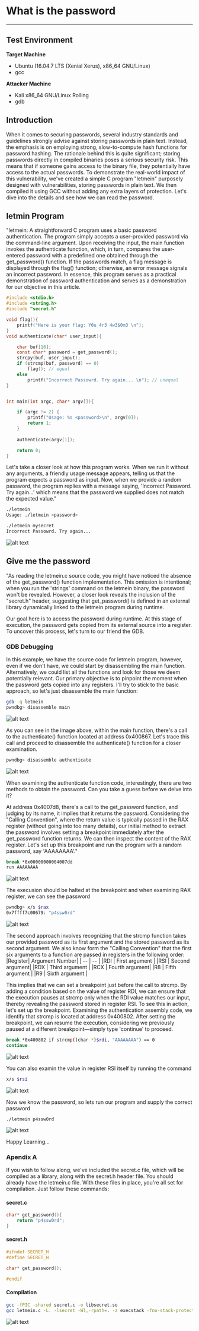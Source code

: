 # What is the password
* * *

## Test Environment

**Target Machine**
- Ubuntu (16.04.7 LTS (Xenial Xerus), x86_64 GNU/Linux)
- gcc

**Attacker Machine**
- Kali x86_64 GNU/Linux Rolling
- gdb

## Introduction

When it comes to securing passwords, several industry standards and guidelines strongly advise against storing passwords in plain text. Instead, the emphasis is on employing strong, slow-to-compute hash functions for password hashing. The rationale behind this is quite significant; storing passwords directly in compiled binaries poses a serious security risk. This means that if someone gains access to the binary file, they potentially have access to the actual passwords. To demonstrate the real-world impact of this vulnerability, we've created a simple C program "letmein" purposely designed with vulnerabilities, storing passwords in plain text. We then compiled it using GCC without adding any extra layers of protection. Let's dive into the details and see how we can read the password.

## letmin Program
"letmein: A straightforward C program uses a basic password authentication. The program simply accepts a user-provided password via the command-line argument. Upon receiving the input, the main function invokes the authenticate function, which, in turn, compares the user-entered password with a predefined one obtained through the get_password() function. If the passwords match, a flag message is displayed through the flag() function; otherwise, an error message signals an incorrect password. In essence, this program serves as a practical demonstration of password authentication and serves as a demonstration for our objective in this article.
```C
#include <stdio.h>
#include <string.h>
#include "secret.h"

void flag(){
	printf("Here is your flag: Y0u 4r3 4w3$0m3 \n");
}
void authenticate(char* user_input){

	char buf[16];
	const char* password = get_password();
	strcpy(buf, user_input);
	if (strcmp(buf, password) == 0)
		flag(); // equal
	else
		printf("Incorrect Passowrd. Try again... \n"); // unequal
}


int main(int argc, char* argv[]){

	if (argc != 2) {
		printf("Usage: %s <password>\n", argv[0]);
		return 1;
	}
	
	authenticate(argv[1]);

	return 0;
}
```

Let's take a closer look at how this program works. When we run it without any arguments, a friendly usage message appears, telling us that the program expects a password as input. Now, when we provide a random password, the program replies with a message saying, 'Incorrect Password. Try again...'  which means that the password we supplied does not match the expected value."
```sh
./letmein
Usage: ./letmein <password>

./letmein mysecret
Incorrect Passowrd. Try again... 
```
![alt text]()

## Give me the password
"As reading the letmein.c source code, you might have noticed the absence of the get_password() function implementation. This omission is intentional; when you run the 'strings' command on the letmein binary, the password won't be revealed. However, a closer look reveals the inclusion of the "secret.h" header, suggesting that get_password() is defined in an external library dynamically linked to the letmein program during runtime.

Our goal here is to access the password during runtime. At this stage of execution, the password gets copied from its external source into a register. To uncover this process, let's turn to our friend the GDB.

### GDB Debugging
In this example, we have the source code for letmein program, however, even if we don't have, we could start by disassembling the main function. Alternatively, we could list all the functions and look for those we deem potentially relevant. Our primary objective is to pinpoint the moment when the password gets copied into any registers. I'll try to stick to the basic approach, so let's just disassemble the main function:
```sh
gdb -q letmein
pwndbg> disassemble main

```
![alt text]()

As you can see in the image above, within the main function, there's a call to the authenticate() function located at address 0x400867. Let's trace this call and proceed to disassemble the authenticate() function for a closer examination.
```sh
pwndbg> disassemble authenticate
```
![alt text]()

When examining the authenticate function code, interestingly, there are two methods to obtain the password. Can you take a guess before we delve into it?

At address 0x4007d8, there's a call to the get_password function, and judging by its name, it implies that it returns the password. Considering the "Calling Convention", where the return value is typically passed in the RAX register (without going into too many details), our initial method to extract the password involves setting a breakpoint immediately after the get_password function returns. We can then inspect the content of the RAX register. Let's set up this breakpoint and run the program with a random password, say 'AAAAAAAA'."

```sh
break *0x00000000004007dd
run AAAAAAAA
```
![alt text]()

The execusion should be halted at the breakpoint and when examining RAX register, we can see the password
```sh
pwndbg> x/s $rax
0x7ffff7c00679: "p4ssw0rd"
```
![alt text]()

The second approach involves recognizing that the strcmp function takes our provided password as its first argument and the stored password as its second argument. We also know form the "Calling Convention" that the first six arguments to a function are passed in registers in the following order:
|Register| Argument Number|
| -- | -- |
|RDI | First argument |
|RSI | Second argument|
|RDX | Third argument |
|RCX | Fourth argument|
|R8  | Fifth argument |
|R9  | Sixth argument |

This implies that we can set a breakpoint just before the call to strcmp. By adding a condition based on the value of register RDI, we can ensure that the execution pauses at strcmp only when the RDI value matches our input, thereby revealing the password stored in register RSI. To see this in action, let's set up the breakpoint. Examining the authentication assembly code, we identify that strcmp is located at address 0x400802. After setting the breakpoint, we can resume the execution, considering we previously paused at a different breakpoint—simply type 'continue' to proceed.
```sh
break *0x400802 if strcmp((char *)$rdi, "AAAAAAAA") == 0
continue
```
![alt text]()

You can also examin the value in register RSI itself by running the command
```sh
x/s $rsi
```
![alt text]()

Now we know the password, so lets run our program and supply the correct password
```
./letmein p4ssw0rd
```
![alt text]()


Happy Learning...

### Apendix A
If you wish to follow along, we've included the secret.c file, which will be compiled as a library, along with the secret.h header file. You should already have the letmein.c file. With these files in place, you're all set for compilation. Just follow these commands:

#### secret.c
```C
char* get_password(){
	return "p4ssw0rd";
}
```

#### secret.h
```C
#ifndef SECRET_H
#define SECRET_H

char* get_password();

#endif
```

#### Compilation
```sh
gcc -fPIC -shared secret.c -o libsecret.so
gcc letmein.c -L. -lsecret -Wl,-rpath=. -z execstack -fno-stack-protector -o letmein
```

![alt text]()
